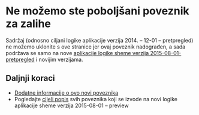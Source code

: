 <properties 
    pageTitle="Zalihe poveznika protokola u aplikacijama logike | Aplikacije servisa za Microsoft Azure"
    description="Kako stvoriti i konfigurirati aplikaciju Prazan hod poveznika ili API-JA i koristiti u aplikaciji logike u aplikacije servisa za Azure"
    authors="msftman" 
    manager="erikre" 
    editor="" 
    services="logic-apps" 
    documentationCenter=""/>

<tags
    ms.service="logic-apps"
    ms.workload="integration"
    ms.tgt_pltfrm="na"
    ms.devlang="na"
    ms.topic="article"
    ms.date="04/19/2016"
    ms.author="deonhe"/>

# <a name="weve-improved-the-slack-connector"></a>Ne možemo ste poboljšani poveznik za zalihe 

Sadržaj (odnosno ciljani logike aplikacije verzija 2014. – 12-01 – pretpregled) ne možemo uklonite s ove stranice jer ovaj poveznik nadograđen, a sada podržava se samo na nove [aplikacije logike sheme verzija 2015-08-01-pretpregled](./app-service-logic-schema-2015-08-01.md) i novijim verzijama. 


## <a name="next-steps"></a>Daljnji koraci    

- [Dodatne informacije o ovo novi poveznika](../connectors/connectors-create-api-slack.md)
- Pogledajte [cijeli popis](../connectors/apis-list.md) svih poveznika koji se izvode na novi logike aplikacije sheme verzija 2015-08-01 – preview  